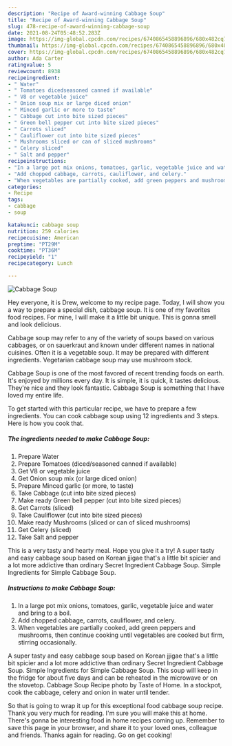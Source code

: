 ```yaml
---
description: "Recipe of Award-winning Cabbage Soup"
title: "Recipe of Award-winning Cabbage Soup"
slug: 478-recipe-of-award-winning-cabbage-soup
date: 2021-08-24T05:48:52.283Z
image: https://img-global.cpcdn.com/recipes/6740865458896896/680x482cq70/cabbage-soup-recipe-main-photo.jpg
thumbnail: https://img-global.cpcdn.com/recipes/6740865458896896/680x482cq70/cabbage-soup-recipe-main-photo.jpg
cover: https://img-global.cpcdn.com/recipes/6740865458896896/680x482cq70/cabbage-soup-recipe-main-photo.jpg
author: Ada Carter
ratingvalue: 5
reviewcount: 8938
recipeingredient:
- " Water"
- " Tomatoes dicedseasoned canned if available"
- " V8 or vegetable juice"
- " Onion soup mix or large diced onion"
- " Minced garlic or more to taste"
- " Cabbage cut into bite sized pieces"
- " Green bell pepper cut into bite sized pieces"
- " Carrots sliced"
- " Cauliflower cut into bite sized pieces"
- " Mushrooms sliced or can of sliced mushrooms"
- " Celery sliced"
- " Salt and pepper"
recipeinstructions:
- "In a large pot mix onions, tomatoes, garlic, vegetable juice and water and bring to a boil."
- "Add chopped cabbage, carrots, cauliflower, and celery."
- "When vegetables are partially cooked, add green peppers and mushrooms, then continue cooking until vegetables are cooked but firm, stirring occasionally."
categories:
- Recipe
tags:
- cabbage
- soup

katakunci: cabbage soup 
nutrition: 259 calories
recipecuisine: American
preptime: "PT29M"
cooktime: "PT36M"
recipeyield: "1"
recipecategory: Lunch

---
```



![Cabbage Soup](https://img-global.cpcdn.com/recipes/6740865458896896/680x482cq70/cabbage-soup-recipe-main-photo.jpg)

Hey everyone, it is Drew, welcome to my recipe page. Today, I will show you a way to prepare a special dish, cabbage soup. It is one of my favorites food recipes. For mine, I will make it a little bit unique. This is gonna smell and look delicious.

Cabbage soup may refer to any of the variety of soups based on various cabbages, or on sauerkraut and known under different names in national cuisines. Often it is a vegetable soup. It may be prepared with different ingredients. Vegetarian cabbage soup may use mushroom stock.

Cabbage Soup is one of the most favored of recent trending foods on earth. It's enjoyed by millions every day. It is simple, it is quick, it tastes delicious. They're nice and they look fantastic. Cabbage Soup is something that I have loved my entire life.


To get started with this particular recipe, we have to prepare a few ingredients. You can cook cabbage soup using 12 ingredients and 3 steps. Here is how you cook that.

<!--inarticleads1-->

##### The ingredients needed to make Cabbage Soup:

1. Prepare  Water
1. Prepare  Tomatoes (diced/seasoned canned if available)
1. Get  V8 or vegetable juice
1. Get  Onion soup mix (or large diced onion)
1. Prepare  Minced garlic (or more, to taste)
1. Take  Cabbage (cut into bite sized pieces)
1. Make ready  Green bell pepper (cut into bite sized pieces)
1. Get  Carrots (sliced)
1. Take  Cauliflower (cut into bite sized pieces)
1. Make ready  Mushrooms (sliced or can of sliced mushrooms)
1. Get  Celery (sliced)
1. Take  Salt and pepper


This is a very tasty and hearty meal. Hope you give it a try! A super tasty and easy cabbage soup based on Korean jjigae that&#39;s a little bit spicier and a lot more addictive than ordinary Secret Ingredient Cabbage Soup. Simple Ingredients for Simple Cabbage Soup. 

<!--inarticleads2-->

##### Instructions to make Cabbage Soup:

1. In a large pot mix onions, tomatoes, garlic, vegetable juice and water and bring to a boil.
1. Add chopped cabbage, carrots, cauliflower, and celery.
1. When vegetables are partially cooked, add green peppers and mushrooms, then continue cooking until vegetables are cooked but firm, stirring occasionally.


A super tasty and easy cabbage soup based on Korean jjigae that&#39;s a little bit spicier and a lot more addictive than ordinary Secret Ingredient Cabbage Soup. Simple Ingredients for Simple Cabbage Soup. This soup will keep in the fridge for about five days and can be reheated in the microwave or on the stovetop. Cabbage Soup Recipe photo by Taste of Home. In a stockpot, cook the cabbage, celery and onion in water until tender. 

So that is going to wrap it up for this exceptional food cabbage soup recipe. Thank you very much for reading. I'm sure you will make this at home. There's gonna be interesting food in home recipes coming up. Remember to save this page in your browser, and share it to your loved ones, colleague and friends. Thanks again for reading. Go on get cooking!

